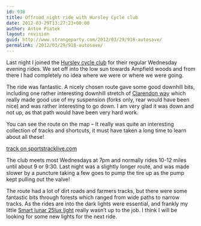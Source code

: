```yaml
---
id: 938
title: Offroad night ride with Hursley Cycle club
date: 2012-03-29T13:27:23+00:00
author: Anton Piatek
layout: revision
guid: http://www.strangeparty.com/2012/03/29/918-autosave/
permalink: /2012/03/29/918-autosave/
---
```

Last night I joined the [Hursley cycle club](http://cycling.ibmhursleyclub.org.uk/) for their regular Wednesday evening rides. We set off into the low sun towards Ampfield woods and from there I had completely no idea where we were or where we were going.

The ride was fantastic. A nicely chosen route gave some good downhill bits, including one rather interesting downhill stretch of [Clarendon way](http://www3.hants.gov.uk/longdistance/clarendon-way.htm) which really made good use of my suspension (forks only, rear would have been nice) and was rather interesting to go down. I am very glad it was down and not up, as that path would have been very hard work.

You can see the route on the map &#8211; It really was quite an interesting collection of tracks and shortcuts, it must have taken a long time to learn about all these!  


<div id="w1333005075514">
  <a href="http://www.sportstracklive.com/track/detail/antonpiatek/Mountain-Biking/549054">track on sportstracklive.com</a>
</div>

  
The club meets most Wednesdays at 7pm and normally rides 10-12 miles until about 9 or 9:30. Last night was a slightly longer route, and was made slower by a puncture taking a few goes to pump the tire up as the pump kept pulling out the valve!

The route had a lot of dirt roads and farmers tracks, but there were some fantastic bits through forests which ranged from wide paths to narrow tracks. As the rides are into the dark lights were essential, and frankly my little [Smart lunar 25lux light](http://road.cc/content/review/9009-smart-lunar-25-front-and-rear-light-set) really wasn&#8217;t up to the job. I think I will be looking for some new lights for the next ride.